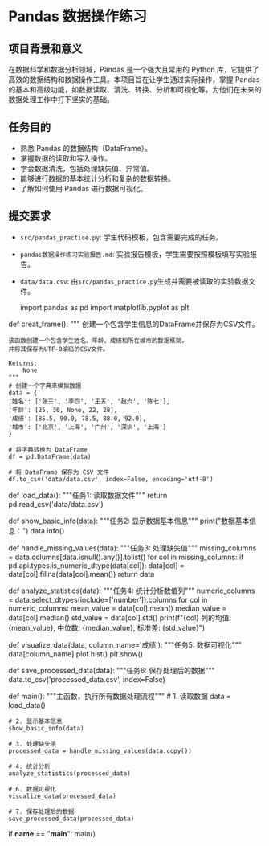 # Pandas 数据操作练习

## 项目背景和意义
在数据科学和数据分析领域，Pandas 是一个强大且常用的 Python 库，它提供了高效的数据结构和数据操作工具。本项目旨在让学生通过实际操作，掌握 Pandas 的基本和高级功能，如数据读取、清洗、转换、分析和可视化等，为他们在未来的数据处理工作中打下坚实的基础。

## 任务目的
- 熟悉 Pandas 的数据结构（DataFrame）。
- 掌握数据的读取和写入操作。
- 学会数据清洗，包括处理缺失值、异常值。
- 能够进行数据的基本统计分析和复杂的数据转换。
- 了解如何使用 Pandas 进行数据可视化。

## 提交要求
- `src/pandas_practice.py`: 学生代码模板，包含需要完成的任务。
- `pandas数据操作练习实验报告.md`: 实验报告模板，学生需要按照模板填写实验报告。
- `data/data.csv`: 由`src/pandas_practice.py`生成并需要被读取的实验数据文件。


    import pandas as pd
import matplotlib.pyplot as plt

def creat_frame():
    """
    创建一个包含学生信息的DataFrame并保存为CSV文件。
    
    该函数创建一个包含学生姓名、年龄、成绩和所在城市的数据框架，
    并将其保存为UTF-8编码的CSV文件。
    
    Returns:
        None
    """
    # 创建一个字典来模拟数据
    data = {
    '姓名': ['张三', '李四', '王五', '赵六', '陈七'],
    '年龄': [25, 30, None, 22, 28],
    '成绩': [85.5, 90.0, 78.5, 88.0, 92.0],
    '城市': ['北京', '上海', '广州', '深圳', '上海']
    }

    # 将字典转换为 DataFrame
    df = pd.DataFrame(data)

    # 将 DataFrame 保存为 CSV 文件
    df.to_csv('data/data.csv', index=False, encoding='utf-8')


def load_data():
    """任务1: 读取数据文件"""
    return pd.read_csv('data/data.csv')

def show_basic_info(data):
    """任务2: 显示数据基本信息"""
    print("数据基本信息：")
    data.info()

def handle_missing_values(data):
    """任务3: 处理缺失值"""
    missing_columns = data.columns[data.isnull().any()].tolist()
    for col in missing_columns:
        if pd.api.types.is_numeric_dtype(data[col]):
            data[col] = data[col].fillna(data[col].mean())
    return data

def analyze_statistics(data):
    """任务4: 统计分析数值列"""
    numeric_columns = data.select_dtypes(include=['number']).columns
    for col in numeric_columns:
        mean_value = data[col].mean()
        median_value = data[col].median()
        std_value = data[col].std()
        print(f"{col} 列的均值: {mean_value}, 中位数: {median_value}, 标准差: {std_value}")

def visualize_data(data, column_name='成绩'):
    """任务5: 数据可视化"""
    data[column_name].plot.hist()
    plt.show()

def save_processed_data(data):
    """任务6: 保存处理后的数据"""
    data.to_csv('processed_data.csv', index=False)

def main():
    """主函数，执行所有数据处理流程"""
    # 1. 读取数据
    data = load_data()
    
    # 2. 显示基本信息
    show_basic_info(data)
    
    # 3. 处理缺失值
    processed_data = handle_missing_values(data.copy())
    
    # 4. 统计分析
    analyze_statistics(processed_data)
    
    # 6. 数据可视化
    visualize_data(processed_data)
    
    # 7. 保存处理后的数据
    save_processed_data(processed_data)

if __name__ == "__main__":
    main()
